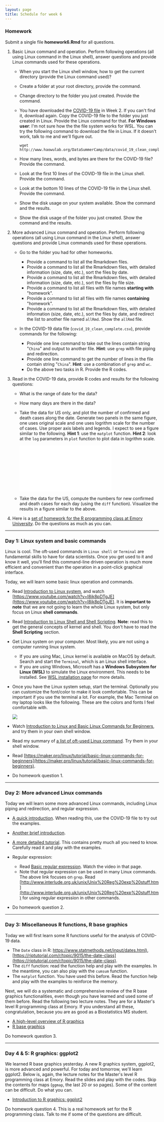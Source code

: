 ```yaml
---
layout: page
title: Schedule for week 6
---
```


### Homework

Submit a single file **homework6.Rmd** for all questions. 

1. Basic Linux command and operation.  Perform following operations (all using Linux command in the Linux shell), answer questions and provide Linux commands used for these operations.
	- When you start the Linux shell window, how to get the current directory (provide the Linux command used)?
	- Create a folder at your root directory, provide the command. 
	- Change directory to the folder you just created. Provide the command. 
	- You have downloaded the [COVID-19 file](http://www.haowulab.org/DataSummerCamp/data/covid_19_clean_complete.csv) in Week 2. If you can't find it, download again. Copy the COVID-19 file to the folder you just created in Linux. Provide the Linux command for that. **For Windows user**: I'm not sure how the the file system works for WSL. You can try the following command to download the file in Linux. If it doesn't work, talk to me and we'll  figure out. 
		
		``` 
		wget http://www.haowulab.org/DataSummerCamp/data/covid_19_clean_complete.csv
		```
	
	- How many lines, words, and bytes are there for the COVID-19 file? Provide the command. 
	- Look at the first 10 lines of the COVID-19 file in the Linux shell. Provide the command.
	- Look at the bottom 10 lines of the COVID-19 file in the Linux shell. Provide the command.
	- Show the disk usage on your system available. Show the command and the results. 
	- Show the disk usage of the folder you just created. Show the command and the results. 

2. More advanced Linux command and operation.  Perform following operations (all using Linux command in the Linux shell), answer questions and provide Linux commands used for these operations.

	- Go to the folder you had for other homeworks. 
		- Provide a command to list all the Rmarkdown files. 
		- Provide a command to list all the Rmarkdown files, with detailed information (size, date, etc.), sort the files by date.
		- Provide a command to list all the Rmarkdown files, with detailed information (size, date, etc.), sort the files by file size.
		- Provide a command to list all files with file names **starting with** "homework". 
		- Provide a command to list all files with file names **containing** "homework".
		- Provide a command to list all the Rmarkdown files, with detailed information (size, date, etc.), sort the files by date, and redirect the list to another file named `allRmd`. Show the `allRmd` file.

	- In the COVID-19 data file (`covid_19_clean_complete.csv`), provide commands for the following:
		- Provide one line command to take out the lines contain string "`China`" and output to another file. **Hint**: use `grep` with file piping and redirection.
		- Provide one line command to get the number of lines in the file contain string "`China`". **Hint**: use a combination of `grep` 
and `wc`. 
		- Do the above two tasks in R. Provide the R codes.  

3. Read in the COVID-19 data, provide R codes and results for the following questions: 
	- What is the range of date for the data? 
	- How many days are there in the data? 
	- Take the data for US only, and plot the number of confirmed and death cases along the date. Generate two panels in the same figure, one uses original scale and one uses logrithm scale for the number of cases. Use proper axis labels and legends. I expect to see a figure similar to the following. **Hint 1**: use the `matplot` function. **Hint 2**: look at the `log` parameters in `plot` function to plot data in logrithm scale. 
	
		![](covid19_1.pdf)
		
	- Take the data for the US, compute the numbers for new confirmed and death cases for each day (using the `diff` function). Visualize the results in a figure similar to the above. 
	
	
4. Here is a [set of homework for the R programming class at Emory University](bios545_homework_3.pdf). Do the questions as much as you can. 
	
***

### Day 1: Linux system and basic commands

Linux is cool. The oft-used commands in `Linux shell` or `Terminal` are fundamental skills to have for data scientists. Once you get used to it and know it well, you'll find this command-line driven operation is much more efficient and convenient than the operation in a point-click graphical interface. 

Today, we will learn some basic linux operation and commands.

- Read [Introduction to Linux system](https://www.guru99.com/introduction-linux.html), and watch [https://www.youtube.com/watch?v=I8ik8pDTgJE](https://www.youtube.com/watch?v=I8ik8pDTgJE). It is **important to note** that we are not going to learn the whole Linux system, but only focus on Linux **shell commands**. 
- Read [Introduction to Linux Shell and Shell Scripting](https://www.geeksforgeeks.org/introduction-linux-shell-shell-scripting/). **Note**: read this to get the general concepts of kernel and shell. You don't have to read the **Shell Scripting** section.  
- Get Linux system on your computer. Most likely, you are not using a computer running linux system. 
	- If you are using Mac, Linux kernel is available on MacOS by default. Search and start the `Terminal`, which is an Linux shell interface. 
	-  If you are using Windows, Microsoft has a **Windows Subsystem for Linux (WSL)** to simulate the Linux environment. This needs to be installed. See [WSL installation page](https://docs.microsoft.com/en-us/windows/wsl/install-win10) for more details. 
-  Once you have the Linux system setup, start the terminal. Optionally you can customize the font/color to make it look comfortable. This can be important if you use the terminal a lot. For example, the Mac Terminal on my laptop looks like the following. These are the colors and fonts I feel comfortable with. 

	![](myTerminal.png)
	
-  Watch [Introduction to Linux and Basic Linux Commands for Beginners](https://www.youtube.com/watch?v=IVquJh3DXUA), and try them in your own shell window. 
-  Read my summary of [a list of oft-used Linux command](http://www.haowulab.org//computing/basic_linux.html). Try them in your shell window. 
-  Read [https://maker.pro/linux/tutorial/basic-linux-commands-for-beginners](https://maker.pro/linux/tutorial/basic-linux-commands-for-beginners). 
- Do homework question 1. 


***

### Day 2: More advanced Linux commands

Today we will learn some more advanced Linux commands, including Linux piping and redirection, and regular expression. 

- [A quick introduction](https://www.guru99.com/linux-pipe-grep.html). When reading this, use the COVID-19 file to try out the examples. 
- [Another brief introduction](https://alvinalexander.com/blog/post/linux-unix/linux-unix-command-mashups/). 
- [A more detailed tutorial](https://ryanstutorials.net/linuxtutorial/piping.php). This contains pretty much all you need to know. Carefully read it and play with the examples. 



- Regular expression: 
	- Read [Basic regular expression](https://www.guru99.com/linux-regular-expressions.html). Watch the video in that page. 
	- Note that regular expression can be used in many Linux commands. The above link focuses on `grep`. Read [http://www.interlude.org.uk/unix/Unix%20Reg%20exp%20stuff.htm](http://www.interlude.org.uk/unix/Unix%20Reg%20exp%20stuff.htm) for using regular expression in other commands. 
	
- Do homework question 2. 

***

### Day 3: Miscellaneous R functions, R base graphics

Today we will first learn some R functions useful for the analysis of COVID-19 data.

- The `Date` class in R: [https://www.statmethods.net/input/dates.html)](https://www.statmethods.net/input/dates.html), [https://riptutorial.com/r/topic/9015/the-date-class](https://riptutorial.com/r/topic/9015/the-date-class). 
- The `diff` function: read the function help and play with the examples. In the meantime, you can also play with the `cumsum` function.
- The `matplot` function. You have used this before. Read the function help and play with the examples to reinforce the memory. 

Next, we will do a systematic and comprehensive review of the R base graphics functionalities, even though you have learned and used some of them before.  Read the following two lecture notes. They are for a Master's level R programming class at Emory. If you understand all these, congratulation, because you are as good as a Biostatistics MS student. 

- [A high-level overview of R graphics](R_Plot-intro.html) 
- [R base graphics](R_base_graphics.html)

Do homework question 3. 

***

### Day 4 & 5: R graphics: ggplot2 

We learned R base graphics yesterday. A new R graphics system, ggplot2, is more advanced and powerful. For today and tomorrow, we'll learn ggplot2. Below is, again, the lecture notes for the Master's level R programming class at Emory. Read the slides and play with the codes. 
Skip the contents for maps (`ggmap`, the last 20 or so pages). 
Some of the content can be difficult. Do what you can. 


- [Introduction to R graphics: ggplot2](R_graphics_GGplot.pdf)

Do homework question 4. This is a real homework set for the R programming class. Talk to me if some of the questions are difficult. 
